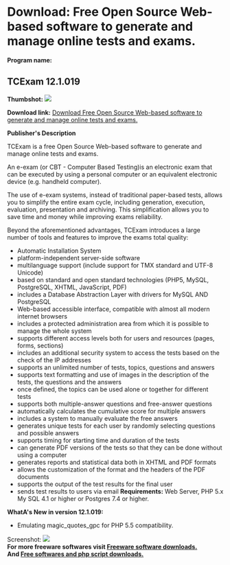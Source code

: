 # Download: Free Open Source Web-based software to generate and manage online tests and exams.

**Program name:**

## TCExam 12.1.019

  
**Thumbshot:** ![](http://www.freewarefiles.com/screenshot/tcexam_md.gif)   
  
**Download link:** [Download Free Open Source Web-based software to generate and manage online tests and exams.](http://freesoftwares.boysofts.com/TCExam_program_18592.html)  
  


**Publisher's Description**  
  


TCExam is a free Open Source Web-based software to generate and manage online tests and exams. 

An e-exam (or CBT - Computer Based Testing)is an electronic exam that can be executed by using a personal computer or an equivalent electronic device (e.g. handheld computer).

The use of e-exam systems, instead of traditional paper-based tests, allows you to simplify the entire exam cycle, including generation, execution, evaluation, presentation and archiving. This simplification allows you to save time and money while improving exams reliability.

Beyond the aforementioned advantages, TCExam introduces a large number of tools and features to improve the exams total quality:

  * Automatic Installation System 
  * platform-independent server-side software 
  * multilanguage support (include support for TMX standard and UTF-8 Unicode) 
  * based on standard and open standard technologies (PHP5, MySQL, PostgreSQL, XHTML, JavaScript, PDF) 
  * includes a Database Abstraction Layer with drivers for MySQL AND PostgreSQL 
  * Web-based accessible interface, compatible with almost all modern internet browsers 
  * includes a protected administration area from which it is possible to manage the whole system 
  * supports different access levels both for users and resources (pages, forms, sections) 
  * includes an additional security system to access the tests based on the check of the IP addresses 
  * supports an unlimited number of tests, topics, questions and answers 
  * supports text formatting and use of images in the description of the tests, the questions and the answers 
  * once defined, the topics can be used alone or together for different tests 
  * supports both multiple-answer questions and free-answer questions 
  * automatically calculates the cumulative score for multiple answers 
  * includes a system to manually evaluate the free answers 
  * generates unique tests for each user by randomly selecting questions and possible answers 
  * supports timing for starting time and duration of the tests 
  * can generate PDF versions of the tests so that they can be done without using a computer 
  * generates reports and statistical data both in XHTML and PDF formats 
  * allows the customization of the format and the headers of the PDF documents 
  * supports the output of the test results for the final user 
  * sends test results to users via email 
**Requirements:** Web Server, PHP 5.x My SQL 4.1 or higher or Postgres 7.4 or higher. 

**WhatA's New in version 12.1.019:**

  * Emulating magic_quotes_gpc for PHP 5.5 compatibility. 

  
  
Screenshot: ![](http://www.freewarefiles.com/screenshot/tcexam.gif)   
**For more freeware softwares visit [Freeware software downloads.](http://freesoftwares.boysofts.com/)**   
**And [Free softwares and php script downloads.](http://www.boysofts.com/)**
